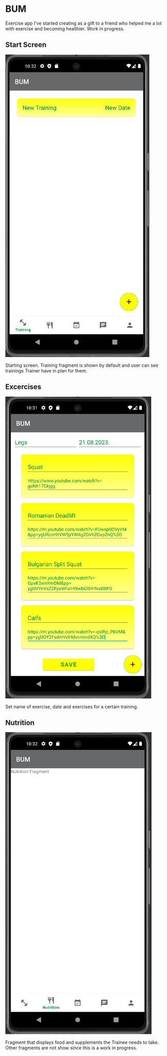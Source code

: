 # BUM



Exercise app I've started creating as a gift to a friend who helped me a lot with exercise and becoming healthier. Work in progress.


## Start Screen

![Start Screen](https://github.com/Vlada955/BUM/blob/master/app/src/demo/startScreen.png)

Starting screen. Training fragment is shown by default and user can see trainings Trainer have in plan for them.



## Excercises


![Exercises](https://github.com/Vlada955/BUM/blob/master/app/src/demo/exercises.png)

Set name of exercise, date and exercises for a certain training.



## Nutrition

![Nutrition](https://github.com/Vlada955/BUM/blob/master/app/src/demo/nutritionFragment.png)

Fragment that displays food and supplements the Trainee needs to take. Other fragments are not show since this is a work in progress.


